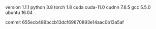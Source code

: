 version 1.1.1
python 3.8
torch 1.8
cuda cuda-11.0
cudnn 7.6.5
gcc 5.5.0
ubuntu 16.04

commit 655ecb489bccb13dcf69670893e14aac0b13a5af
